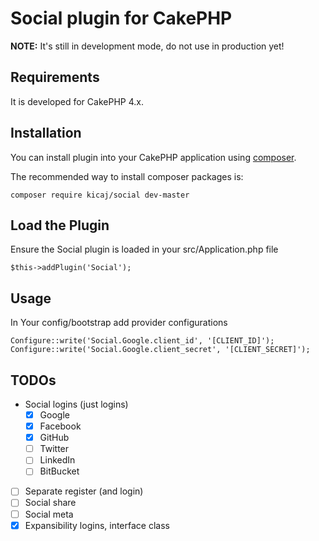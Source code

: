 # Social plugin for CakePHP

**NOTE:** It's still in development mode, do not use in production yet!

## Requirements

It is developed for CakePHP 4.x.

## Installation

You can install plugin into your CakePHP application using [composer](http://getcomposer.org).

The recommended way to install composer packages is:

```
composer require kicaj/social dev-master
```

Load the Plugin
-----------

Ensure the Social plugin is loaded in your src/Application.php file

```
$this->addPlugin('Social');
```

Usage
-----------
In Your config/bootstrap add provider configurations
```
Configure::write('Social.Google.client_id', '[CLIENT_ID]');
Configure::write('Social.Google.client_secret', '[CLIENT_SECRET]');
```

## TODOs

- Social logins (just logins)
  - [x] Google
  - [x] Facebook
  - [x] GitHub
  - [ ] Twitter
  - [ ] LinkedIn
  - [ ] BitBucket
- [ ] Separate register (and login)
- [ ] Social share
- [ ] Social meta
- [x] Expansibility logins, interface class
